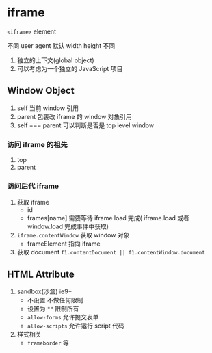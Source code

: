 # iframe

`<iframe>` element

不同 user agent 默认 width height 不同

1. 独立的上下文(global object)
2. 可以考虑为一个独立的 JavaScript 项目

## Window Object

1. self 当前 window 引用
2. parent 包裹改 iframe 的 window 对象引用
3. self === parent 可以判断是否是 top level window

### 访问 iframe 的祖先

1. top
2. parent

### 访问后代 iframe

1. 获取 iframe
    - id
    - frames[name] 需要等待 iframe load 完成( iframe.load 或者 window.load 完成事件中获取)
2. `iframe.contentWindow` 获取 window 对象
    - frameElement 指向 iframe
3. 获取 document `f1.contentDocument || f1.contentWindow.document`

## HTML Attribute

1. sandbox(沙盒) ie9+
    - 不设置 不做任何限制
    - 设置为 `""` 限制所有
    - `allow-forms` 允许提交表单
    - `allow-scripts` 允许运行 script 代码
2. 样式相关
    - `frameborder` 等